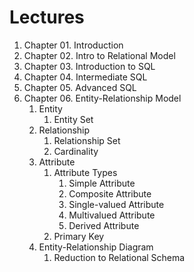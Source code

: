 # Lectures
1. Chapter 01. Introduction
2. Chapter 02. Intro to Relational Model
3. Chapter 03. Introduction to SQL
4. Chapter 04. Intermediate SQL
5. Chapter 05. Advanced SQL
6. Chapter 06. Entity-Relationship Model
    1. Entity
       1. Entity Set
    2. Relationship
       1. Relationship Set
       2. Cardinality
    3. Attribute
       1. Attribute Types
          1. Simple Attribute
          2. Composite Attribute
          3. Single-valued Attribute
          4. Multivalued Attribute
          5. Derived Attribute
       2. Primary Key
    4. Entity-Relationship Diagram
       1. Reduction to Relational Schema
